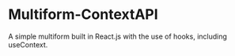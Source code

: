 # Multiform-ContextAPI
A simple multiform built in React.js with the use of hooks, including useContext.
